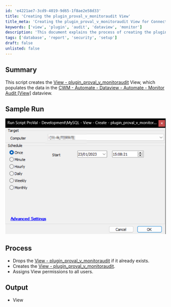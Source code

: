 ```yaml
---
id: 'e4221ae7-3cd9-4019-9d65-1f8ae2e58d33'
title: 'Creating the plugin_proval_v_monitoraudit View'
title_meta: 'Creating the plugin_proval_v_monitoraudit View for ConnectWise Automate'
keywords: ['view', 'plugin', 'audit', 'dataview', 'monitor']
description: 'This document explains the process of creating the plugin_proval_v_monitoraudit View, which is essential for populating data in the Automate Monitor Audit dataview. It includes steps for dropping the existing view, creating a new one, and assigning permissions to users.'
tags: ['database', 'report', 'security', 'setup']
draft: false
unlisted: false
---
```


## Summary

This script creates the [View - plugin_proval_v_monitoraudit](<../views/plugin_proval_v_monitoraudit.md>) View, which populates the data in the [CWM - Automate - Dataview - Automate - Monitor Audit [View]](<../dataviews/Automate - Monitor Audit View.md>) dataview.

## Sample Run

![Sample Run](../../../static/img/MySQL---View---Create---plugin_proval_v_monitoraudit/image_1.png)

## Process

- Drops the [View - plugin_proval_v_monitoraudit](<../views/plugin_proval_v_monitoraudit.md>) if it already exists.
- Creates the [View - plugin_proval_v_monitoraudit](<../views/plugin_proval_v_monitoraudit.md>).
- Assigns View permissions to all users.

## Output

- View
